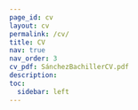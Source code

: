 ```yaml
---
page_id: cv
layout: cv
permalink: /cv/
title: CV
nav: true
nav_order: 3
cv_pdf: SánchezBachillerCV.pdf
description: 
toc:
  sidebar: left
---
```


